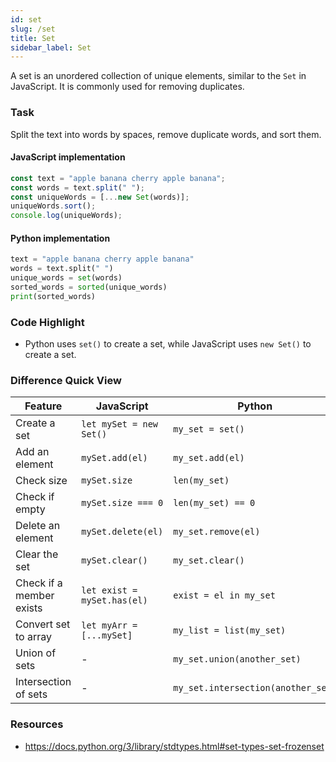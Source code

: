 ```yaml
---
id: set
slug: /set
title: Set
sidebar_label: Set
---
```


A set is an unordered collection of unique elements, similar to the `Set` in JavaScript. It is commonly used for removing duplicates.

### Task

Split the text into words by spaces, remove duplicate words, and sort them.

#### JavaScript implementation
```javascript
const text = "apple banana cherry apple banana";
const words = text.split(" ");
const uniqueWords = [...new Set(words)];
uniqueWords.sort();
console.log(uniqueWords);
```

#### Python implementation
```python
text = "apple banana cherry apple banana"
words = text.split(" ")
unique_words = set(words)
sorted_words = sorted(unique_words)
print(sorted_words)
```

### Code Highlight
- Python uses `set()` to create a set, while JavaScript uses `new Set()` to create a set.

### Difference Quick View

| Feature                    | JavaScript                    | Python                        |
|----------------------------|-------------------------------|-------------------------------|
| Create a set               | `let mySet = new Set()`       | `my_set = set()`              |
| Add an element             | `mySet.add(el)`               | `my_set.add(el)`              |
| Check size                 | `mySet.size`                  | `len(my_set)`                 |
| Check if empty             | `mySet.size === 0`            | `len(my_set) == 0`            |
| Delete an element          | `mySet.delete(el)`            | `my_set.remove(el)`           |
| Clear the set              | `mySet.clear()`               | `my_set.clear()`              |
| Check if a member exists   | `let exist = mySet.has(el)`    | `exist = el in my_set`        |
| Convert set to array       | `let myArr = [...mySet]`      | `my_list = list(my_set)`      |
| Union of sets              | -                             | `my_set.union(another_set)`   |
| Intersection of sets       | -                             | `my_set.intersection(another_set)` |

### Resources

- https://docs.python.org/3/library/stdtypes.html#set-types-set-frozenset
